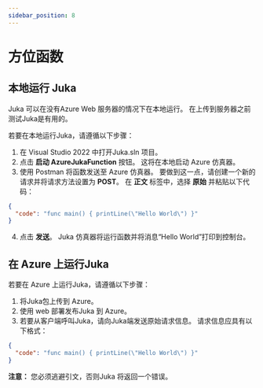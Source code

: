 ```yaml
---
sidebar_position: 8
---
```


# 方位函数

## 本地运行 Juka

Juka 可以在没有Azure Web 服务器的情况下在本地运行。 在上传到服务器之前测试Juka是有用的。

若要在本地运行Juka，请遵循以下步骤：

1. 在 Visual Studio 2022 中打开Juka.sln 项目。
2. 点击 **启动 AzureJukaFunction** 按钮。 这将在本地启动 Azure 仿真器。
3. 使用 Postman 将函数发送至 Azure 仿真器。 要做到这一点，请创建一个新的请求并将请求方法设置为 **POST**。 在 **正文** 标签中，选择 **原始** 并粘贴以下代码：

```json
{
  "code": "func main() { printLine(\"Hello World\") }"
}
```

4. 点击 **发送**。 Juka 仿真器将运行函数并将消息“Hello World”打印到控制台。

## 在 Azure 上运行Juka

若要在 Azure 上运行Juka，请遵循以下步骤：

1. 将Juka包上传到 Azure。
2. 使用 web 部署发布Juka 到 Azure。
3. 若要从客户端呼叫Juka，请向Juka端发送原始请求信息。 请求信息应具有以下格式：

```json
{
  "code": "func main() { printLine(\"Hello World\") }"
}
```

**注意：** 您必须逃避引文，否则Juka 将返回一个错误。